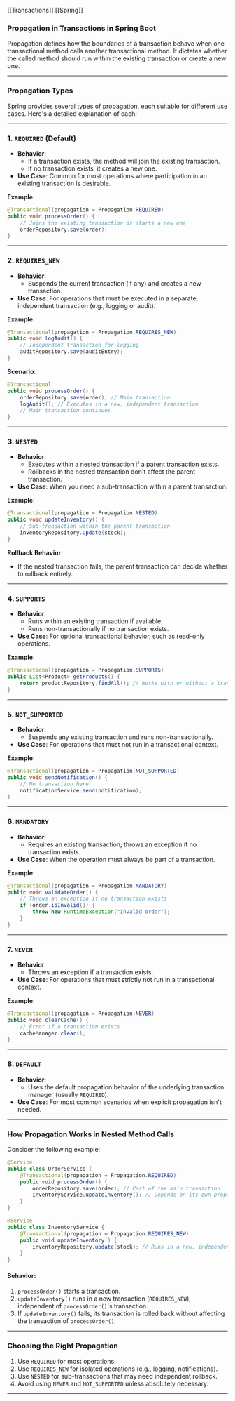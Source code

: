 [[Transactions]]
[[Spring]]

### **Propagation in Transactions in Spring Boot**

Propagation defines how the boundaries of a transaction behave when one transactional method calls another transactional method. It dictates whether the called method should run within the existing transaction or create a new one.

---

### **Propagation Types**

Spring provides several types of propagation, each suitable for different use cases. Here's a detailed explanation of each:

---

### 1. **`REQUIRED` (Default)**

- **Behavior**:
    - If a transaction exists, the method will join the existing transaction.
    - If no transaction exists, it creates a new one.
- **Use Case**: Common for most operations where participation in an existing transaction is desirable.

**Example**:

```java
@Transactional(propagation = Propagation.REQUIRED)
public void processOrder() {
    // Joins the existing transaction or starts a new one
    orderRepository.save(order);
}
```

---

### 2. **`REQUIRES_NEW`**

- **Behavior**:
    - Suspends the current transaction (if any) and creates a new transaction.
- **Use Case**: For operations that must be executed in a separate, independent transaction (e.g., logging or audit).

**Example**:

```java
@Transactional(propagation = Propagation.REQUIRES_NEW)
public void logAudit() {
    // Independent transaction for logging
    auditRepository.save(auditEntry);
}
```

**Scenario**:

```java
@Transactional
public void processOrder() {
    orderRepository.save(order); // Main transaction
    logAudit(); // Executes in a new, independent transaction
    // Main transaction continues
}
```

---

### 3. **`NESTED`**

- **Behavior**:
    - Executes within a nested transaction if a parent transaction exists.
    - Rollbacks in the nested transaction don't affect the parent transaction.
- **Use Case**: When you need a sub-transaction within a parent transaction.

**Example**:

```java
@Transactional(propagation = Propagation.NESTED)
public void updateInventory() {
    // Sub-transaction within the parent transaction
    inventoryRepository.update(stock);
}
```

**Rollback Behavior**:

- If the nested transaction fails, the parent transaction can decide whether to rollback entirely.

---

### 4. **`SUPPORTS`**

- **Behavior**:
    - Runs within an existing transaction if available.
    - Runs non-transactionally if no transaction exists.
- **Use Case**: For optional transactional behavior, such as read-only operations.

**Example**:

```java
@Transactional(propagation = Propagation.SUPPORTS)
public List<Product> getProducts() {
    return productRepository.findAll(); // Works with or without a transaction
}
```

---

### 5. **`NOT_SUPPORTED`**

- **Behavior**:
    - Suspends any existing transaction and runs non-transactionally.
- **Use Case**: For operations that must not run in a transactional context.

**Example**:

```java
@Transactional(propagation = Propagation.NOT_SUPPORTED)
public void sendNotification() {
    // No transaction here
    notificationService.send(notification);
}
```

---

### 6. **`MANDATORY`**

- **Behavior**:
    - Requires an existing transaction; throws an exception if no transaction exists.
- **Use Case**: When the operation must always be part of a transaction.

**Example**:

```java
@Transactional(propagation = Propagation.MANDATORY)
public void validateOrder() {
    // Throws an exception if no transaction exists
    if (order.isInvalid()) {
        throw new RuntimeException("Invalid order");
    }
}
```

---

### 7. **`NEVER`**

- **Behavior**:
    - Throws an exception if a transaction exists.
- **Use Case**: For operations that must strictly not run in a transactional context.

**Example**:

```java
@Transactional(propagation = Propagation.NEVER)
public void clearCache() {
    // Error if a transaction exists
    cacheManager.clear();
}
```

---

### 8. **`DEFAULT`**

- **Behavior**:
    - Uses the default propagation behavior of the underlying transaction manager (usually `REQUIRED`).
- **Use Case**: For most common scenarios when explicit propagation isn't needed.

---

### **How Propagation Works in Nested Method Calls**

Consider the following example:

```java
@Service
public class OrderService {
    @Transactional(propagation = Propagation.REQUIRED)
    public void processOrder() {
        orderRepository.save(order); // Part of the main transaction
        inventoryService.updateInventory(); // Depends on its own propagation type
    }
}

@Service
public class InventoryService {
    @Transactional(propagation = Propagation.REQUIRES_NEW)
    public void updateInventory() {
        inventoryRepository.update(stock); // Runs in a new, independent transaction
    }
}
```

#### Behavior:

1. `processOrder()` starts a transaction.
2. `updateInventory()` runs in a new transaction (`REQUIRES_NEW`), independent of `processOrder()`'s transaction.
3. If `updateInventory()` fails, its transaction is rolled back without affecting the transaction of `processOrder()`.

---

### **Choosing the Right Propagation**

1. Use `REQUIRED` for most operations.
2. Use `REQUIRES_NEW` for isolated operations (e.g., logging, notifications).
3. Use `NESTED` for sub-transactions that may need independent rollback.
4. Avoid using `NEVER` and `NOT_SUPPORTED` unless absolutely necessary.

---
